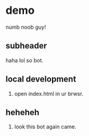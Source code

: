 # demo
 numb noob guy!

 ## subheader
 haha lol so bot.

## local development
1. open index.html in ur brwsr.

## heheheh
1. look this bot again came.